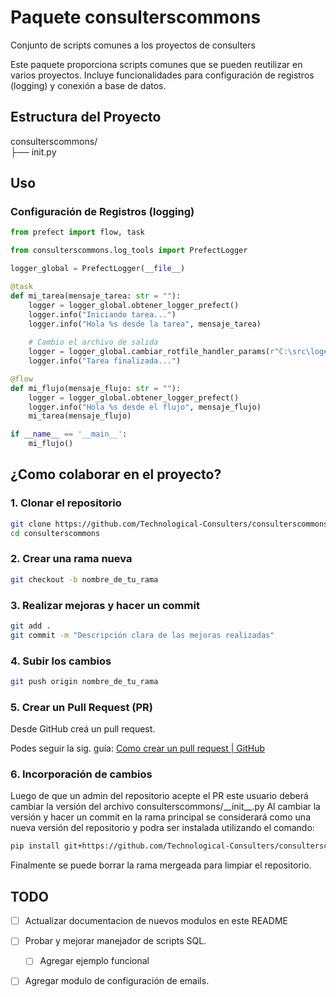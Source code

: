 # Paquete consulterscommons
Conjunto de scripts comunes a los proyectos de consulters

Este paquete proporciona scripts comunes que se pueden reutilizar en varios proyectos. Incluye funcionalidades para configuración de registros (logging) y conexión a base de datos. 
<!-- y gestión de correos electrónicos. -->

## Estructura del Proyecto

consulterscommons/  
├── init.py  

## Uso

### Configuración de Registros (logging)

```python
from prefect import flow, task

from consulterscommons.log_tools import PrefectLogger

logger_global = PrefectLogger(__file__)

@task
def mi_tarea(mensaje_tarea: str = ""):
    logger = logger_global.obtener_logger_prefect()
    logger.info("Iniciando tarea...")
    logger.info("Hola %s desde la tarea", mensaje_tarea)
    
    # Cambio el archivo de salida
    logger = logger_global.cambiar_rotfile_handler_params(r"C:\src\logeo\logs\hola.log")
    logger.info("Tarea finalizada...")

@flow
def mi_flujo(mensaje_flujo: str = ""):
    logger = logger_global.obtener_logger_prefect()
    logger.info("Hola %s desde el flujo", mensaje_flujo)
    mi_tarea(mensaje_flujo)

if __name__ == '__main__':
    mi_flujo()
```

## ¿Como colaborar en el proyecto?
### 1. Clonar el repositorio

```bash
git clone https://github.com/Technological-Consulters/consulterscommons.git
cd consulterscommons
```

### 2. Crear una rama nueva
```bash
git checkout -b nombre_de_tu_rama
```

### 3. Realizar mejoras y hacer un commit
```bash
git add .
git commit -m "Descripción clara de las mejoras realizadas"
```

### 4. Subir los cambios
```bash
git push origin nombre_de_tu_rama
```

### 5. Crear un Pull Request (PR)
Desde GitHub creá un pull request.

Podes seguir la sig. guía: [Como crear un pull request | GitHub](https://docs.github.com/es/pull-requests/collaborating-with-pull-requests/proposing-changes-to-your-work-with-pull-requests/creating-a-pull-request#creating-the-pull-request)

### 6. Incorporación de cambios
Luego de que un admin del repositorio acepte el PR este usuario deberá cambiar la versión del archivo consulterscommons/\_\_init\_\_.py
Al cambiar la versión y hacer un commit en la rama principal se considerará como una nueva versión del repositorio y podra ser instalada utilizando el comando:

```bash
pip install git+https://github.com/Technological-Consulters/consulterscommons.git
```

Finalmente se puede borrar la rama mergeada para limpiar el repositorio.

## TODO

- [ ] Actualizar documentacion de nuevos modulos en este README

- [ ] Probar y mejorar manejador de scripts SQL.
    - [ ] Agregar ejemplo funcional
- [ ] Agregar modulo de configuración de emails.

<!-- ### Configuración de Correos

```python
# Uso del módulo de gestión de correos electrónicos
from commonscripts import emails_manager

emails_manager.send_email(recipient='destinatario@example.com', subject='Asunto', body='Cuerpo del correo')
``` -->
